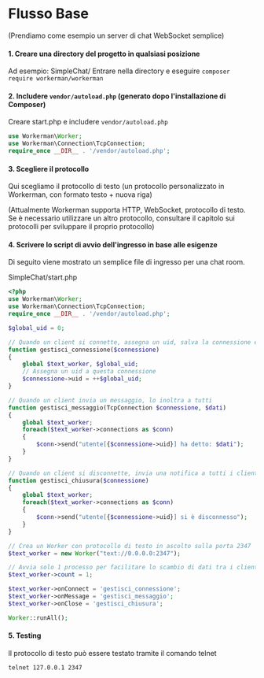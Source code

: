 # Flusso Base
(Prendiamo come esempio un server di chat WebSocket semplice)

#### 1. Creare una directory del progetto in qualsiasi posizione
Ad esempio: SimpleChat/
Entrare nella directory e eseguire `composer require workerman/workerman`

#### 2. Includere `vendor/autoload.php` (generato dopo l'installazione di Composer)
Creare start.php e includere `vendor/autoload.php`
```php
use Workerman\Worker;
use Workerman\Connection\TcpConnection;
require_once __DIR__ . '/vendor/autoload.php';
```

#### 3. Scegliere il protocollo
Qui scegliamo il protocollo di testo (un protocollo personalizzato in Workerman, con formato testo + nuova riga)

(Attualmente Workerman supporta HTTP, WebSocket, protocollo di testo. Se è necessario utilizzare un altro protocollo, consultare il capitolo sui protocolli per sviluppare il proprio protocollo)

#### 4. Scrivere lo script di avvio dell'ingresso in base alle esigenze
Di seguito viene mostrato un semplice file di ingresso per una chat room.

SimpleChat/start.php
```php
<?php
use Workerman\Worker;
use Workerman\Connection\TcpConnection;
require_once __DIR__ . '/vendor/autoload.php';

$global_uid = 0;

// Quando un client si connette, assegna un uid, salva la connessione e notifica tutti i client
function gestisci_connessione($connessione)
{
    global $text_worker, $global_uid;
    // Assegna un uid a questa connessione
    $connessione->uid = ++$global_uid;
}

// Quando un client invia un messaggio, lo inoltra a tutti
function gestisci_messaggio(TcpConnection $connessione, $dati)
{
    global $text_worker;
    foreach($text_worker->connections as $conn)
    {
        $conn->send("utente[{$connessione->uid}] ha detto: $dati");
    }
}

// Quando un client si disconnette, invia una notifica a tutti i client
function gestisci_chiusura($connessione)
{
    global $text_worker;
    foreach($text_worker->connections as $conn)
    {
        $conn->send("utente[{$connessione->uid}] si è disconnesso");
    }
}

// Crea un Worker con protocollo di testo in ascolto sulla porta 2347
$text_worker = new Worker("text://0.0.0.0:2347");

// Avvia solo 1 processo per facilitare lo scambio di dati tra i client
$text_worker->count = 1;

$text_worker->onConnect = 'gestisci_connessione';
$text_worker->onMessage = 'gestisci_messaggio';
$text_worker->onClose = 'gestisci_chiusura';

Worker::runAll();
```

#### 5. Testing
Il protocollo di testo può essere testato tramite il comando telnet
```shell
telnet 127.0.0.1 2347
```
